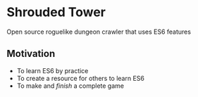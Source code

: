 # Shrouded Tower
Open source roguelike dungeon crawler that uses ES6 features
## Motivation
- To learn ES6 by practice
- To create a resource for others to learn ES6
- To make and *finish* a complete game
